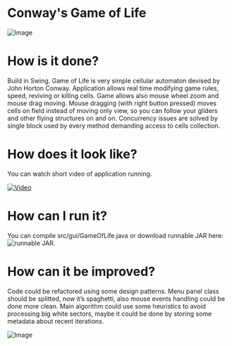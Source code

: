 # Conway's Game of Life

![Image](https://zagorskidev.files.wordpress.com/2017/10/zrzut-ekranu-z-2017-10-05-14-05-38.png?w=723)

# How is it done?

Build in Swing. Game of Life is very simple cellular automaton devised by John Horton Conway. Application allows real time modifying game rules, speed, reviving or killing cells. Game allows also mouse wheel zoom and mouse drag moving. Mouse dragging (with right button pressed) moves cells on field instead of moving only view, so you can follow your gliders and other flying structures on and on. Concurrency issues are solved by single block used by every method demanding access to cells collection.

# How does it look like?

You can watch short video of application running.

[![Video](https://img.youtube.com/vi/rALVuPR25yk/0.jpg)](https://youtu.be/rALVuPR25yk)

# How can I run it?

You can compile src/gui/GameOfLife.java or download runnable JAR here: ![runnable JAR](https://drive.google.com/open?id=0B_bwkWjLwn2MOFZpZURiT2YxdlU).

# How can it be improved?

Code could be refactored using some design patterns. Menu panel class should be splitted, now it’s spaghetti, also mouse events handling could be done more clean. Main algorithm could use some heuristics to avoid processing big white sectors, maybe it could be done by storing some metadata about recent iterations.

![Image](https://zagorskidev.files.wordpress.com/2017/10/zrzut-ekranu-z-2017-10-05-14-05-03.png?w=723)
